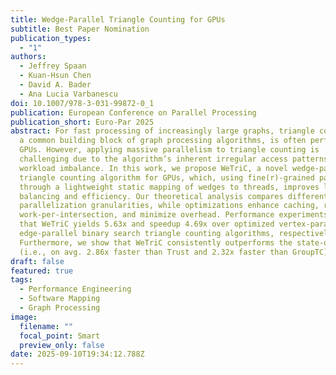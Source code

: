 ```yaml
---
title: Wedge-Parallel Triangle Counting for GPUs
subtitle: Best Paper Nomination
publication_types:
  - "1"
authors:
  - Jeffrey Spaan
  - Kuan-Hsun Chen
  - David A. Bader
  - Ana Lucia Varbanescu
doi: 10.1007/978-3-031-99872-0_1
publication: European Conference on Parallel Processing
publication_short: Euro-Par 2025
abstract: For fast processing of increasingly large graphs, triangle counting –
  a common building block of graph processing algorithms, is often performed on
  GPUs. However, applying massive parallelism to triangle counting is
  challenging due to the algorithm’s inherent irregular access patterns and
  workload imbalance. In this work, we propose WeTriC, a novel wedge-parallel
  triangle counting algorithm for GPUs, which, using fine(r)-grained parallelism
  through a lightweight static mapping of wedges to threads, improves load
  balancing and efficiency. Our theoretical analysis compares different
  parallelization granularities, while optimizations enhance caching, reduce
  work-per-intersection, and minimize overhead. Performance experiments indicate
  that WeTriC yields 5.63x and speedup 4.69x over optimized vertex-parallel and
  edge-parallel binary search triangle counting algorithms, respectively.
  Furthermore, we show that WeTriC consistently outperforms the state-of-the-art
  (i.e., on avg. 2.86x faster than Trust and 2.32x faster than GroupTC).
draft: false
featured: true
tags:
  - Performance Engineering
  - Software Mapping
  - Graph Processing
image:
  filename: ""
  focal_point: Smart
  preview_only: false
date: 2025-09-10T19:34:12.788Z
---
```

